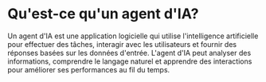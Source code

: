 # Qu'est-ce qu'un agent d'IA?

Un agent d'IA est une application logicielle qui utilise l'intelligence artificielle pour effectuer des tâches, interagir avec les utilisateurs et fournir des réponses basées sur les données d'entrée. L'agent d'IA peut analyser des informations, comprendre le langage naturel et apprendre des interactions pour améliorer ses performances au fil du temps.

